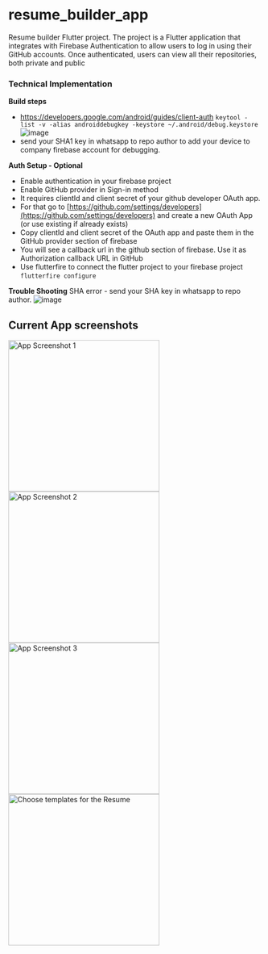 # resume_builder_app

Resume builder Flutter project.
The project is a Flutter application that integrates with Firebase Authentication to allow users to log in using their GitHub accounts. Once authenticated, users can view all their repositories, both private and public

### Technical Implementation

**Build steps**
  * https://developers.google.com/android/guides/client-auth ```keytool -list -v -alias androiddebugkey -keystore ~/.android/debug.keystore```![image](https://github.com/user-attachments/assets/aac7528a-fb52-4131-8d0f-64782b5d6af9)
  * send your SHA1 key in whatsapp to repo author to add your device to company firebase account for debugging.

**Auth Setup - Optional**
  * Enable authentication in your firebase project
  * Enable GitHub provider in Sign-in method
  * It requires clientId and client secret of your github developer OAuth app.
  * For that go to [https://github.com/settings/developers](https://github.com/settings/developers) and create a new OAuth App (or use existing if already exists)
  * Copy clientId and client secret of the OAuth app and paste them in the GitHub provider section of firebase
  * You will see a callback url in the github section of firebase. Use it as Authorization callback URL in GitHub
  * Use flutterfire to connect the flutter project to your firebase project ```flutterfire configure```

**Trouble Shooting**
SHA error - send your SHA key in whatsapp to repo author. ![image](https://github.com/user-attachments/assets/787091fe-f850-4db4-b77c-778921923595)

## Current App screenshots

<img src="https://github.com/user-attachments/assets/140fa0de-9df7-4e14-bad7-0d3e2d72fe06" width="300" alt="App Screenshot 1" />
<img src="https://github.com/user-attachments/assets/97de7cdb-2367-425e-bd2c-ed0fd892fc7d" width="300" alt="App Screenshot 2" />
<img src="https://github.com/user-attachments/assets/4639e28b-f4eb-4989-97d6-04c381b69e7b" width="300" alt="App Screenshot 3" />
<img src="https://github.com/user-attachments/assets/6062ec05-199d-4887-9db5-5047b0837360" width="300" alt="Choose templates for the Resume" />


